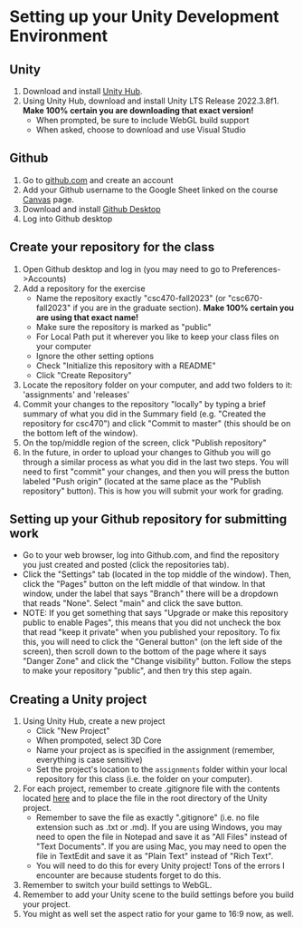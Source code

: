 # Setting up your Unity Development Environment

## Unity
1. Download and install [Unity Hub](https://unity.com/download).
1. Using Unity Hub, download and install Unity LTS Release 2022.3.8f1. **Make 100% certain you are downloading that exact version!**
    - When prompted, be sure to include WebGL build support
    - When asked, choose to download and use Visual Studio

## Github
1. Go to [github.com](https://github.com/) and create an account
1. Add your Github username to the Google Sheet linked on the course [Canvas](https://canvas.american.edu) page.
1. Download and install [Github Desktop](https://desktop.github.com/)
1. Log into Github desktop

## Create your repository for the class
1. Open Github desktop and log in (you may need to go to Preferences->Accounts)
1. Add a repository for the exercise
    - Name the repository exactly "csc470-fall2023" (or "csc670-fall2023" if you are in the graduate section). **Make 100% certain you are using that exact name!**
    - Make sure the repository is marked as "public"
    - For Local Path put it wherever you like to keep your class files on your computer
    - Ignore the other setting options
    - Check "Initialize this repository with a README"
    - Click "Create Repository"
1. Locate the repository folder on your computer, and add two folders to it: 'assignments' and 'releases'
1. Commit your changes to the repository "locally" by typing a brief summary of what you did in the Summary field (e.g. "Created the repository for csc470") and click "Commit to master" (this should be on the bottom left of the window).
1. On the top/middle region of the screen, click "Publish repository"
1. In the future, in order to upload your changes to Github you will go through a similar process as what you did in the last two steps. You will need to first "commit" your changes, and then you will press the button labeled "Push origin" (located at the same place as the "Publish repository" button). This is how you will submit your work for grading.

## Setting up your Github repository for submitting work
- Go to your web browser, log into Github.com, and find the repository you just created and posted (click the repositories tab).
- Click the "Settings" tab (located in the top middle of the window). Then, click the "Pages" button on the left middle of that window. In that window, under the label that says "Branch" there will be a dropdown that reads "None". Select "main" and click the save button.
- NOTE: If you get something that says "Upgrade or make this repository public to enable Pages", this means that you did not uncheck the box that read "keep it private" when you published your repository. To fix this, you will need to click the "General button" (on the left side of the screen), then scroll down to the bottom of the page where it says "Danger Zone" and click the "Change visibility" button. Follow the steps to make your repository "public", and then try this step again.

## Creating a Unity project
1. Using Unity Hub, create a new project
    - Click "New Project"
    - When prompoted, select 3D Core
    - Name your project as is specified in the assignment (remember, everything is case sensitive)
    - Set the project's location to the `assignments` folder within your local repository for this class (i.e. the folder on your computer).
1. For each project, remember to create .gitignore file with the contents located [here](https://raw.githubusercontent.com/github/gitignore/main/Unity.gitignore) and to place the file in the root directory of the Unity project.
    - Remember to save the file as exactly ".gitignore" (i.e. no file extension such as .txt or .md). If you are using Windows, you may need to open the file in Notepad and save it as "All Files" instead of "Text Documents". If you are using Mac, you may need to open the file in TextEdit and save it as "Plain Text" instead of "Rich Text".
    - You will need to do this for every Unity project! Tons of the errors I encounter are because students forget to do this.
1. Remember to switch your build settings to WebGL.
1. Remember to add your Unity scene to the build settings before you build your project.
1. You might as well set the aspect ratio for your game to 16:9 now, as well.